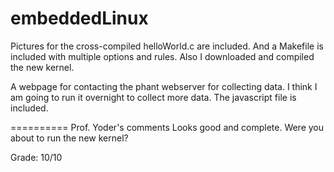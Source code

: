 # embeddedLinux
Pictures for the cross-compiled helloWorld.c are included.
 And a Makefile is included with multiple options and rules.
 Also I downloaded and compiled the new kernel.
 
A webpage for contacting the phant webserver for collecting data. I think I am going to
run it overnight to collect more data. The javascript file is included.

==========
Prof. Yoder's comments
Looks good and complete.
Were you about to run the new kernel?

Grade:  10/10
